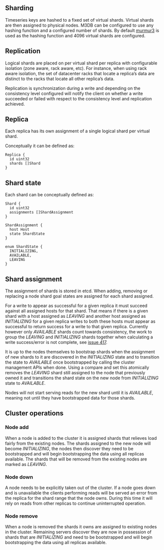 ## Sharding

Timeseries keys are hashed to a fixed set of virtual shards. Virtual shards are then assigned to physical nodes. M3DB can be configured to use any hashing function and a configured number of shards. By default [murmur3](https://en.wikipedia.org/wiki/MurmurHash) is used as the hashing function and 4096 virtual shards are configured.

## Replication

Logical shards are placed on per virtual shard per replica with configurable isolation (zone aware, rack aware, etc). For instance, when using rack aware isolation, the set of datacenter racks that locate a replica’s data are distinct to the racks that locate all other replica’s data.

Replication is synchronization during a write and depending on the consistency level configured will notify the client on whether a write succeeded or failed with respect to the consistency level and replication achieved.

## Replica

Each replica has its own assignment of a single logical shard per virtual shard.

Conceptually it can be defined as:

```
Replica {
  id uint32
  shards []Shard
}
```

## Shard state

Each shard can be conceptually defined as:

```
Shard {
  id uint32
  assignments []ShardAssignment
}

ShardAssignment {
  host Host
  state ShardState
}

enum ShardState {
  INITIALIZING,
  AVAILABLE,
  LEAVING
}
```

## Shard assignment

The assignment of shards is stored in etcd. When adding, removing or replacing a node shard goal states are assigned for each shard assigned.

For a write to appear as successful for a given replica it must succeed against all assigned hosts for that shard.  That means if there is a given shard with a host assigned as *LEAVING* and another host assigned as *INITIALIZING* for a given replica writes to both these hosts must appear as successful to return success for a write to that given replica.  Currently however only *AVAILABLE* shards count towards consistency, the work to group the *LEAVING* and *INITIALIZING* shards together when calculating a write success/error is not complete, see [issue 417](https://github.com/m3db/m3db/issues/417).

It is up to the nodes themselves to bootstrap shards when the assignment of new shards to it are discovered in the *INITIALIZING* state and to transition the state to *AVAILABLE* once bootstrapped by calling the cluster management APIs when done.  Using a compare and set this atomically removes the *LEAVING* shard still assigned to the node that previously owned it and transitions the shard state on the new node from *INITIALIZING* state to *AVAILABLE*.

Nodes will not start serving reads for the new shard until it is *AVAILABLE*, meaning not until they have bootstrapped data for those shards.

## Cluster operations

### Node add

When a node is added to the cluster it is assigned shards that relieves load fairly from the existing nodes.  The shards assigned to the new node will become *INITIALIZING*, the nodes then discover they need to be bootstrapped and will begin bootstrapping the data using all replicas available.  The shards that will be removed from the existing nodes are marked as *LEAVING*.

### Node down

A node needs to be explicitly taken out of the cluster.  If a node goes down and is unavailable the clients performing reads will be served an error from the replica for the shard range that the node owns.  During this time it will rely on reads from other replicas to continue uninterrupted operation.

### Node remove

When a node is removed the shards it owns are assigned to existing nodes in the cluster.  Remaining servers discover they are now in possession of shards that are *INITIALIZING* and need to be bootstrapped and will begin bootstrapping the data using all replicas available.
